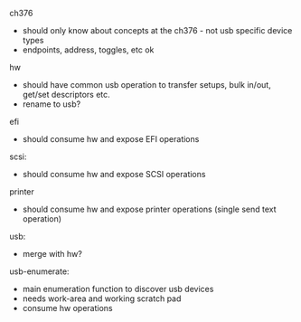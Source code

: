 
ch376
  * should only know about concepts at the ch376 - not usb specific device types
  * endpoints, address, toggles, etc ok

hw
  * should have common usb operation to transfer setups, bulk in/out, get/set descriptors etc.
  * rename to usb?

efi
  * should consume hw and expose EFI operations

scsi:
  * should consume hw and expose SCSI operations

printer
  * should consume hw and expose printer operations (single send text operation)

usb:
  * merge with hw?

usb-enumerate:
  * main enumeration function to discover usb devices
  * needs work-area and working scratch pad
  * consume hw operations



